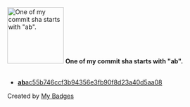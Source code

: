 <img src="https://my-badges.github.io/my-badges/ab-commit.png" alt="One of my commit sha starts with &quot;ab&quot;." title="One of my commit sha starts with &quot;ab&quot;." width="128">
<strong>One of my commit sha starts with &quot;ab&quot;.</strong>
<br><br>

- <a href="https://github.com/ponsfrilus/rapport-de-stage-2023/commit/abac55b746ccf3b94356e3fb90f8d23a40d5aa08"><strong>ab</strong>ac55b746ccf3b94356e3fb90f8d23a40d5aa08</a>


Created by <a href="https://github.com/my-badges/my-badges">My Badges</a>